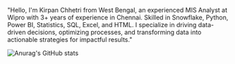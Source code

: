 "Hello, I'm Kirpan Chhetri from West Bengal, an experienced MIS Analyst at Wipro with 3+ years of experience in Chennai.
Skilled in Snowflake, Python, Power BI, Statistics, SQL, Excel, and HTML. 
I specialize in driving data-driven decisions, optimizing processes, and transforming data into actionable strategies for impactful results."

![Anurag's GitHub stats](https://github-readme-stats.vercel.app/api?username=kirpan&theme=dark&show_icons=true)







